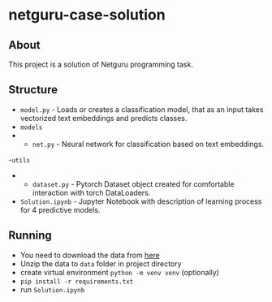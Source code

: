 # netguru-case-solution

## About
This project is a solution of Netguru programming task.

## Structure
- `model.py` - Loads or creates a classification model, that as an input takes vectorized text embeddings and predicts classes.
- `models`
- - `net.py` - Neural network for classification based on text embeddings.

-`utils`
- - `dataset.py` - Pytorch Dataset object created for comfortable interaction with torch DataLoaders.
- `Solution.ipynb` - Jupyter Notebook with description of learning process for 4 predictive models.

## Running
- You need to download the data from [here](https://drive.google.com/file/d/1pzQOxzzqPBBzdTwRYxR8IJ1KEWgpnFw_/view)
- Unzip the data to `data` folder in project directory
- create virtual environment `python -m venv venv` (optionally)
- `pip install -r requirements.txt`
- run `Solution.ipynb`
